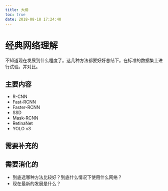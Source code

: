 ```yaml
---
title: 大纲
toc: true
date: 2018-08-18 17:24:40
---
```


# 经典网络理解

不知道现在发展到什么程度了。这几种方法都要好好总结下。在标准的数据集上进行试验。并对比。


## 主要内容

- R-CNN
- Fast-RCNN
- Faster-RCNN
- SSD
- Mask-RCNN
- RetinaNet
- YOLO v3


## 需要补充的



## 需要消化的

- 到底选哪种方法比较好？到底什么情况下使用什么网络？
- 现在最新的发展是什么？
